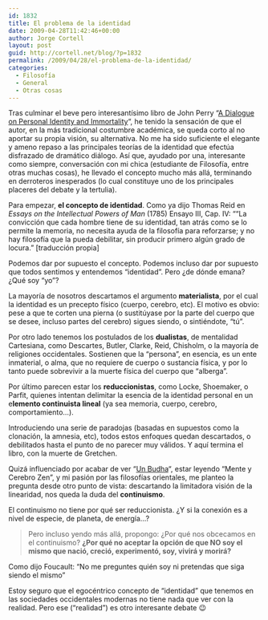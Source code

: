 ```yaml
---
id: 1832
title: El problema de la identidad
date: 2009-04-28T11:42:46+00:00
author: Jorge Cortell
layout: post
guid: http://cortell.net/blog/?p=1832
permalink: /2009/04/28/el-problema-de-la-identidad/
categories:
  - Filosofí­a
  - General
  - Otras cosas
---
```

Tras culminar el beve pero interesantísimo libro de John Perry &#8220;<a title="http://www.hackettpublishing.com/detail.php?_d=p0OlTgfM9GJ8TInAxOw1g9x14%2FCy%2FhQ%2FFFzMKM4vtMA%3D" href="http://www.hackettpublishing.com/detail.php?_d=p0OlTgfM9GJ8TInAxOw1g9x14%2FCy%2FhQ%2FFFzMKM4vtMA%3D" target="_blank">A Dialogue on Personal Identity and Immortality</a>&#8220;, he tenido la sensación de que el autor, en la más tradicional costumbre académica, se queda corto al no aportar su propia visión, su alternativa. No me ha sido suficiente el elegante y ameno repaso a las principales teorías de la identidad que efectúa disfrazado de dramático diálogo. Así que, ayudado por una, interesante como siempre, conversación con mi chica (estudiante de Filosofía, entre otras muchas cosas), he llevado el concepto mucho más allá, terminando en derroteros inesperados (lo cual constituye uno de los principales placeres del debate y la tertulia).

Para empezar, **el concepto de identidad**. Como ya dijo Thomas Reid en _Essays on the Intellectual Powers of Man_ (1785) Ensayo III, Cap. IV: &#8220;“La convicción que cada hombre tiene de su identidad, tan atrás como se lo permite la memoria, no necesita ayuda de la filosofía para reforzarse; y no hay filosofía que la pueda debilitar, sin producir primero algún grado de locura.” [traducción propia]

Podemos dar por supuesto el concepto. Podemos incluso dar por supuesto que todos sentimos y entendemos &#8220;identidad&#8221;. Pero ¿de dónde emana? ¿Qué soy &#8220;yo&#8221;?

La mayoría de nosotros descartamos el argumento **materialista**, por el cual la identidad es un precepto físico (cuerpo, cerebro, etc). El motivo es obvio: pese a que te corten una pierna (o sustitúyase por la parte del cuerpo que se desee, incluso partes del cerebro) sigues siendo, o sintiéndote, &#8220;tú&#8221;. 

Por otro lado tenemos los postulados de los **dualistas**, de mentalidad Cartesiana, como Descartes, Butler, Clarke, Reid, Chisholm, o la mayoría de religiones occidentales. Sostienen que la &#8220;persona&#8221;, en esencia, es un ente inmaterial, o alma, que no requiere de cuerpo o sustancia física, y por lo tanto puede sobrevivir a la muerte física del cuerpo que &#8220;alberga&#8221;.

Por último parecen estar los **reduccionistas**, como Locke, Shoemaker, o Parfit, quienes intentan delimitar la esencia de la identidad personal en un e**lemento continuista lineal** (ya sea memoria, cuerpo, cerebro, comportamiento&#8230;).

Introduciendo una serie de paradojas (basadas en supuestos como la clonación, la amnesia, etc), todos estos enfoques quedan descartados, o debilitados hasta el punto de no parecer muy válidos. Y aquí termina el libro, con la muerte de Gretchen.

Quizá influenciado por acabar de ver &#8220;<a title="http://www.filmaffinity.com/es/film192468.html" href="http://www.filmaffinity.com/es/film192468.html" target="_blank">Un Budha</a>&#8220;, estar leyendo &#8220;Mente y Cerebro Zen&#8221;, y mi pasión por las filosofías orientales, me planteo la pregunta desde otro punto de vista: descartando la limitadora visión de la linearidad, nos queda la duda del **continuismo**.

El continuismo no tiene por qué ser reduccionista. ¿Y si la conexión es a nivel de especie, de planeta, de energía&#8230;?

> Pero incluso yendo más allá, propongo: ¿Por qué nos obcecamos en el continuismo? **¿Por qué no aceptar la opción de que NO soy el mismo que nació, creció, experimentó, soy, vivirá y morirá?**

Como dijo Foucault: &#8220;No me preguntes quién soy ni pretendas que siga siendo el mismo&#8221;

Estoy seguro que el egocéntrico concepto de &#8220;identidad&#8221; que tenemos en las sociedades occidentales modernas no tiene nada que ver con la realidad. Pero ese (&#8220;realidad&#8221;) es otro interesante debate 😉